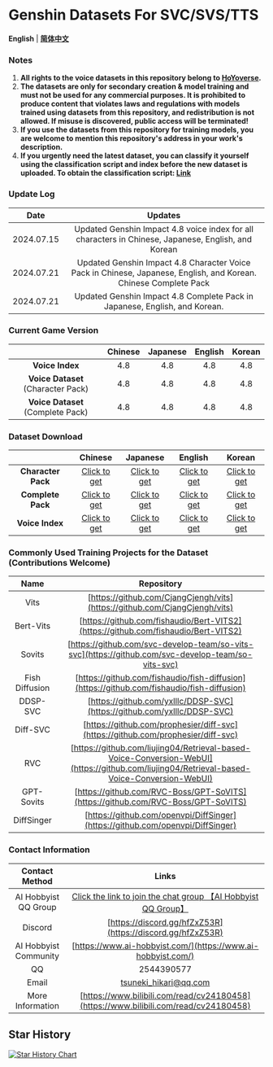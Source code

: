 # Genshin Datasets For SVC/SVS/TTS
**English** | [**简体中文**](./README_CN.md)

### Notes

1. **All rights to the voice datasets in this repository belong to [HoYoverse](https://www.hoyoverse.com/).**
2. **The datasets are only for secondary creation & model training and must not be used for any commercial purposes. It is prohibited to produce content that violates laws and regulations with models trained using datasets from this repository, and redistribution is not allowed. If misuse is discovered, public access will be terminated!**
3. **If you use the datasets from this repository for training models, you are welcome to mention this repository's address in your work's description.**
4. **If you urgently need the latest dataset, you can classify it yourself using the classification script and index before the new dataset is uploaded. To obtain the classification script: [Link](https://github.com/AI-Hobbyist/Genshin_Voice_Sorting_Scripts)**

### Update Log

|    Date    |                           Updates                            |
| :--------: | :----------------------------------------------------------: |
| 2024.07.15 | Updated Genshin Impact 4.8 voice index for all characters in Chinese, Japanese, English, and Korean |
| 2024.07.21 | Updated Genshin Impact 4.8 Character Voice Pack in Chinese, Japanese, English, and Korean. Chinese Complete Pack |
| 2024.07.21 | Updated Genshin Impact 4.8 Complete Pack in Japanese, English, and Korean. |

### Current Game Version

|                                    | Chinese | Japanese | English | Korean |
| :--------------------------------: | :-----: | :------: | :-----: | :----: |
|          **Voice Index**           |   4.8   |   4.8    |   4.8   |  4.8   |
| **Voice Dataset** (Character Pack) |   4.8   |   4.8    |   4.8   |  4.8   |
| **Voice Dataset** (Complete Pack)  |   4.8   |   4.8    |   4.8   |  4.8   |

### Dataset Download

|                    |                           Chinese                            |                           Japanese                           |                           English                            |                            Korean                            |
| :----------------: | :----------------------------------------------------------: | :----------------------------------------------------------: | :----------------------------------------------------------: | :----------------------------------------------------------: |
| **Character Pack** | [Click to get](https://pan.ai-hobbyist.com/Genshin%20Datasets/%E4%B8%AD%E6%96%87%20-%20Chinese) | [Click to get](https://pan.ai-hobbyist.com/Genshin%20Datasets/%E6%97%A5%E8%AF%AD%20-%20Japanese) | [Click to get](https://pan.ai-hobbyist.com/Genshin%20Datasets/%E8%8B%B1%E8%AF%AD%20-%20English) | [Click to get](https://pan.ai-hobbyist.com/Genshin%20Datasets/%E9%9F%A9%E8%AF%AD%20-%20Korean) |
| **Complete Pack**  | [Click to get](https://modelscope.cn/datasets/aihobbyist/Genshin_Dataset/resolve/master/Genshin4.8_CN.7z) | [Click to get](https://modelscope.cn/datasets/aihobbyist/Genshin_Dataset/resolve/master/Genshin4.8_JP.7z) | [Click to get](https://modelscope.cn/datasets/aihobbyist/Genshin_Dataset/resolve/master/Genshin4.8_EN.7z) | [Click to get](https://modelscope.cn/datasets/aihobbyist/Genshin_Dataset/resolve/master/Genshin4.8_KR.7z) |
|  **Voice Index**   | [Click to get](https://github.com/AI-Hobbyist/Genshin_Voice_Sorting_Scripts/raw/main/AI%20Hobbyist%20Version/Indexs/4.8/CHS.json) | [Click to get](https://github.com/AI-Hobbyist/Genshin_Voice_Sorting_Scripts/raw/main/AI%20Hobbyist%20Version/Indexs/4.8/JP.json) | [Click to get](https://github.com/AI-Hobbyist/Genshin_Voice_Sorting_Scripts/raw/main/AI%20Hobbyist%20Version/Indexs/4.8/EN.json) | [Click to get](https://github.com/AI-Hobbyist/Genshin_Voice_Sorting_Scripts/raw/main/AI%20Hobbyist%20Version/Indexs/4.8/KR.json) |

### Commonly Used Training Projects for the Dataset (Contributions Welcome)

|      Name      |                          Repository                          |
| :------------: | :----------------------------------------------------------: |
|      Vits      | [https://github.com/CjangCjengh/vits](https://github.com/CjangCjengh/vits) |
|   Bert-Vits    | [https://github.com/fishaudio/Bert-VITS2](https://github.com/fishaudio/Bert-VITS2) |
|     Sovits     | [https://github.com/svc-develop-team/so-vits-svc](https://github.com/svc-develop-team/so-vits-svc) |
| Fish Diffusion | [https://github.com/fishaudio/fish-diffusion](https://github.com/fishaudio/fish-diffusion) |
|    DDSP-SVC    | [https://github.com/yxlllc/DDSP-SVC](https://github.com/yxlllc/DDSP-SVC) |
|    Diff-SVC    | [https://github.com/prophesier/diff-svc](https://github.com/prophesier/diff-svc) |
|      RVC       | [https://github.com/liujing04/Retrieval-based-Voice-Conversion-WebUI](https://github.com/liujing04/Retrieval-based-Voice-Conversion-WebUI) |
|   GPT-Sovits   | [https://github.com/RVC-Boss/GPT-SoVITS](https://github.com/RVC-Boss/GPT-SoVITS) |
|   DiffSinger   | [https://github.com/openvpi/DiffSinger](https://github.com/openvpi/DiffSinger) |

### Contact Information

|     Contact Method     |                            Links                             |
| :--------------------: | :----------------------------------------------------------: |
|  AI Hobbyist QQ Group  | [Click the link to join the chat group 【AI Hobbyist QQ Group】](http://qm.qq.com/cgi-bin/qm/qr?_wv=1027&k=7vd0kFFgSdgx3c3CZ33J01dx2XTdfelr&authKey=rsG7W1bP3mlsg3UfTpsVrLV%2BLYvmsqJvH%2F2KoWswFd3pa7nkBf0oEV5vCYvBHZLS&noverify=0&group_code=309046913) |
| Discord | [https://discord.gg/hfZxZ53R](https://discord.gg/hfZxZ53R) |
| AI Hobbyist Community  | [https://www.ai-hobbyist.com/](https://www.ai-hobbyist.com/) |
|           QQ           |                          2544390577                          |
|         Email          |                    tsuneki_hikari@qq.com                     |
|    More Information    | [https://www.bilibili.com/read/cv24180458](https://www.bilibili.com/read/cv24180458) |

## Star History

[![Star History Chart](https://api.star-history.com/svg?repos=AI-Hobbyist/Genshin_Datasets&type=Date)](https://star-history.com/#AI-Hobbyist/Genshin_Datasets&Date)
